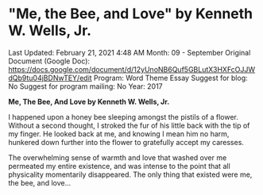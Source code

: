 # "Me, the Bee, and Love" by Kenneth W. Wells, Jr.

Last Updated: February 21, 2021 4:48 AM
Month: 09 - September
Original Document (Google Doc): https://docs.google.com/document/d/12yUnoNB6Quf5GBLutX3HXFcOJJWdQb9tu04jBDNwTEY/edit
Program: Word Theme Essay
Suggest for blog: No
Suggest for program mailing: No
Year: 2017

**Me, The Bee, And Love by Kenneth W. Wells, Jr.**

I happened upon a honey bee sleeping amongst the pistils of a flower. Without a second thought, I stroked the fur of his little back with the tip of my finger. He looked back at me, and knowing I mean him no harm, hunkered down further into the flower to gratefully accept my caresses.

The overwhelming sense of warmth and love that washed over me permeated my entire existence, and was intense to the point that all physicality momentarily disappeared. The only thing that existed were me, the bee, and love...